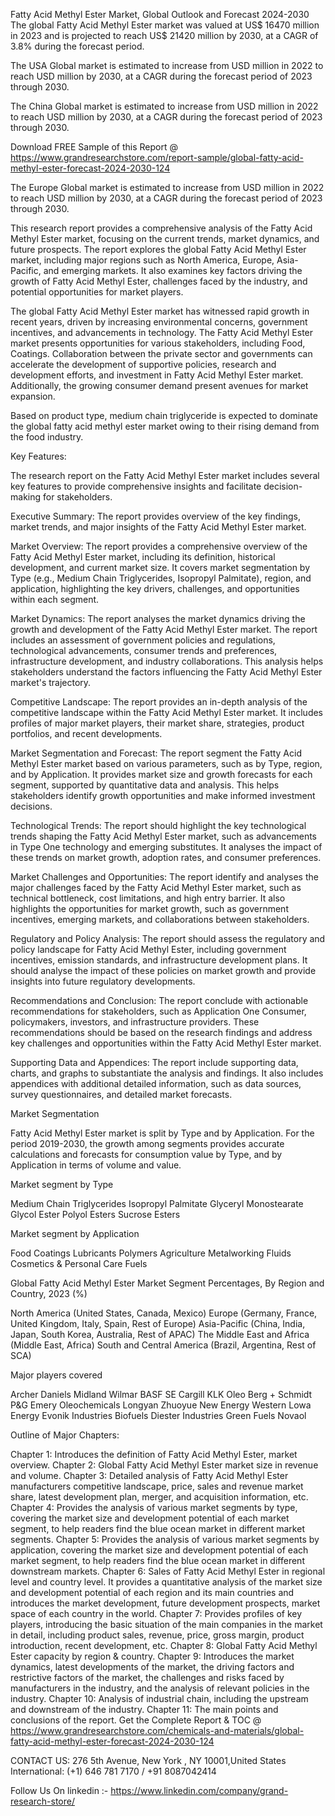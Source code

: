 Fatty Acid Methyl Ester Market, Global Outlook and Forecast 2024-2030
The global Fatty Acid Methyl Ester market was valued at US$ 16470 million in 2023 and is projected to reach US$ 21420 million by 2030, at a CAGR of 3.8% during the forecast period.

The USA Global market is estimated to increase from USD million in 2022 to reach USD million by 2030, at a CAGR during the forecast period of 2023 through 2030.

The China Global market is estimated to increase from USD million in 2022 to reach USD million by 2030, at a CAGR during the forecast period of 2023 through 2030.

Download FREE Sample of this Report @ https://www.grandresearchstore.com/report-sample/global-fatty-acid-methyl-ester-forecast-2024-2030-124

The Europe Global market is estimated to increase from USD million in 2022 to reach USD million by 2030, at a CAGR during the forecast period of 2023 through 2030.

This research report provides a comprehensive analysis of the Fatty Acid Methyl Ester market, focusing on the current trends, market dynamics, and future prospects. The report explores the global Fatty Acid Methyl Ester market, including major regions such as North America, Europe, Asia-Pacific, and emerging markets. It also examines key factors driving the growth of Fatty Acid Methyl Ester, challenges faced by the industry, and potential opportunities for market players.

The global Fatty Acid Methyl Ester market has witnessed rapid growth in recent years, driven by increasing environmental concerns, government incentives, and advancements in technology. The Fatty Acid Methyl Ester market presents opportunities for various stakeholders, including Food, Coatings. Collaboration between the private sector and governments can accelerate the development of supportive policies, research and development efforts, and investment in Fatty Acid Methyl Ester market. Additionally, the growing consumer demand present avenues for market expansion.

Based on product type, medium chain triglyceride is expected to dominate the global fatty acid methyl ester market owing to their rising demand from the food industry.

Key Features:

The research report on the Fatty Acid Methyl Ester market includes several key features to provide comprehensive insights and facilitate decision-making for stakeholders.

Executive Summary: The report provides overview of the key findings, market trends, and major insights of the Fatty Acid Methyl Ester market.

Market Overview: The report provides a comprehensive overview of the Fatty Acid Methyl Ester market, including its definition, historical development, and current market size. It covers market segmentation by Type (e.g., Medium Chain Triglycerides, Isopropyl Palmitate), region, and application, highlighting the key drivers, challenges, and opportunities within each segment.

Market Dynamics: The report analyses the market dynamics driving the growth and development of the Fatty Acid Methyl Ester market. The report includes an assessment of government policies and regulations, technological advancements, consumer trends and preferences, infrastructure development, and industry collaborations. This analysis helps stakeholders understand the factors influencing the Fatty Acid Methyl Ester market's trajectory.

Competitive Landscape: The report provides an in-depth analysis of the competitive landscape within the Fatty Acid Methyl Ester market. It includes profiles of major market players, their market share, strategies, product portfolios, and recent developments.

Market Segmentation and Forecast: The report segment the Fatty Acid Methyl Ester market based on various parameters, such as by Type, region, and by Application. It provides market size and growth forecasts for each segment, supported by quantitative data and analysis. This helps stakeholders identify growth opportunities and make informed investment decisions.

Technological Trends: The report should highlight the key technological trends shaping the Fatty Acid Methyl Ester market, such as advancements in Type One technology and emerging substitutes. It analyses the impact of these trends on market growth, adoption rates, and consumer preferences.

Market Challenges and Opportunities: The report identify and analyses the major challenges faced by the Fatty Acid Methyl Ester market, such as technical bottleneck, cost limitations, and high entry barrier. It also highlights the opportunities for market growth, such as government incentives, emerging markets, and collaborations between stakeholders.

Regulatory and Policy Analysis: The report should assess the regulatory and policy landscape for Fatty Acid Methyl Ester, including government incentives, emission standards, and infrastructure development plans. It should analyse the impact of these policies on market growth and provide insights into future regulatory developments.

Recommendations and Conclusion: The report conclude with actionable recommendations for stakeholders, such as Application One Consumer, policymakers, investors, and infrastructure providers. These recommendations should be based on the research findings and address key challenges and opportunities within the Fatty Acid Methyl Ester market.

Supporting Data and Appendices: The report include supporting data, charts, and graphs to substantiate the analysis and findings. It also includes appendices with additional detailed information, such as data sources, survey questionnaires, and detailed market forecasts.

Market Segmentation

Fatty Acid Methyl Ester market is split by Type and by Application. For the period 2019-2030, the growth among segments provides accurate calculations and forecasts for consumption value by Type, and by Application in terms of volume and value.

Market segment by Type

Medium Chain Triglycerides
Isopropyl Palmitate
Glyceryl Monostearate
Glycol Ester
Polyol Esters
Sucrose Esters

Market segment by Application

Food
Coatings
Lubricants
Polymers
Agriculture
Metalworking Fluids
Cosmetics & Personal Care
Fuels

Global Fatty Acid Methyl Ester Market Segment Percentages, By Region and Country, 2023 (%)

North America (United States, Canada, Mexico)
Europe (Germany, France, United Kingdom, Italy, Spain, Rest of Europe)
Asia-Pacific (China, India, Japan, South Korea, Australia, Rest of APAC)
The Middle East and Africa (Middle East, Africa)
South and Central America (Brazil, Argentina, Rest of SCA)

Major players covered

Archer Daniels Midland
Wilmar
BASF SE
Cargill
KLK Oleo
Berg + Schmidt
P&G
Emery Oleochemicals
Longyan Zhuoyue New Energy
Western Lowa Energy
Evonik Industries
Biofuels
Diester Industries
Green Fuels
Novaol

Outline of Major Chapters:

Chapter 1: Introduces the definition of Fatty Acid Methyl Ester, market overview.
Chapter 2: Global Fatty Acid Methyl Ester market size in revenue and volume.
Chapter 3: Detailed analysis of Fatty Acid Methyl Ester manufacturers competitive landscape, price, sales and revenue market share, latest development plan, merger, and acquisition information, etc.
Chapter 4: Provides the analysis of various market segments by type, covering the market size and development potential of each market segment, to help readers find the blue ocean market in different market segments.
Chapter 5: Provides the analysis of various market segments by application, covering the market size and development potential of each market segment, to help readers find the blue ocean market in different downstream markets.
Chapter 6: Sales of Fatty Acid Methyl Ester in regional level and country level. It provides a quantitative analysis of the market size and development potential of each region and its main countries and introduces the market development, future development prospects, market space of each country in the world.
Chapter 7: Provides profiles of key players, introducing the basic situation of the main companies in the market in detail, including product sales, revenue, price, gross margin, product introduction, recent development, etc.
Chapter 8: Global Fatty Acid Methyl Ester capacity by region & country.
Chapter 9: Introduces the market dynamics, latest developments of the market, the driving factors and restrictive factors of the market, the challenges and risks faced by manufacturers in the industry, and the analysis of relevant policies in the industry.
Chapter 10: Analysis of industrial chain, including the upstream and downstream of the industry.
Chapter 11: The main points and conclusions of the report.
Get the Complete Report & TOC @ https://www.grandresearchstore.com/chemicals-and-materials/global-fatty-acid-methyl-ester-forecast-2024-2030-124

CONTACT US:
276 5th Avenue, New York , NY 10001,United States
International: (+1) 646 781 7170 / +91 8087042414

Follow Us On linkedin :- https://www.linkedin.com/company/grand-research-store/
